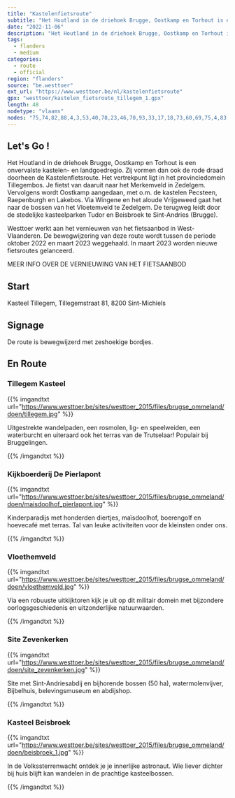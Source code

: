 ```yaml
---
title: "Kastelenfietsroute"
subtitle: "Het Houtland in de driehoek Brugge, Oostkamp en Torhout is een onvervalste kastelen- en landgoedregio"
date: "2022-11-06"
description: "Het Houtland in de driehoek Brugge, Oostkamp en Torhout is een onvervalste kastelen- en landgoedregio" 
tags:
  - flanders
  - medium
categories: 
  - route
  - official
region: "flanders"
source: "be.westtoer"
ext_url: "https://www.westtoer.be/nl/kastelenfietsroute"
gpx: "westtoer/kastelen_fietsroute_tillegem_1.gpx"
length: 48
nodetype: "vlaams"
nodes: "75,74,82,88,4,3,53,40,78,23,46,70,93,33,17,18,73,60,69,75,4,83,9,68,86,62,58,88,96,64,82,67,8,70,10,46,95,55,36,30,37,77,6,69,1,75"
---
```


## Let's Go !

Het Houtland in de driehoek Brugge, Oostkamp en Torhout is een onvervalste kastelen- en landgoedregio. Zij vormen dan ook de rode draad doorheen de Kastelenfietsroute. Het vertrekpunt ligt in het provinciedomein Tillegembos. Je fietst van daaruit naar het Merkemveld in Zedelgem. Vervolgens wordt Oostkamp aangedaan, met o.m. de kastelen Pecsteen, Raepenburgh en Lakebos. Via Wingene en het aloude Vrijgeweed gaat het naar de bossen van het Vloetemveld te Zedelgem. De terugweg leidt door de stedelijke kasteelparken Tudor en Beisbroek te Sint-Andries (Brugge). 

Westtoer werkt aan het vernieuwen van het fietsaanbod in West-Vlaanderen. De bewegwijzering van deze route wordt tussen de periode oktober 2022 en maart 2023 weggehaald. In maart 2023 worden nieuwe fietsroutes gelanceerd.

MEER INFO OVER DE VERNIEUWING VAN HET FIETSAANBOD

## Start 

Kasteel Tillegem, Tillegemstraat 81, 8200 Sint-Michiels

## Signage

De route is bewegwijzerd met zeshoekige bordjes.

## En Route

### Tillegem Kasteel

{{% imgandtxt url="https://www.westtoer.be/sites/westtoer_2015/files/brugse_ommeland/doen/tillegem.jpg" %}}

Uitgestrekte wandelpaden, een rosmolen, lig- en speelweiden, een waterburcht en uiteraard ook het terras van de Trutselaar! Populair bij Bruggelingen.

{{% /imgandtxt %}}

### Kijkboerderij De Pierlapont

{{% imgandtxt url="https://www.westtoer.be/sites/westtoer_2015/files/brugse_ommeland/doen/maisdoolhof_pierlapont.jpg" %}}

Kinderparadijs met honderden diertjes, maïsdoolhof, boerengolf en hoevecafé met terras. Tal van leuke activiteiten voor de kleinsten onder ons.

{{% /imgandtxt %}}

### Vloethemveld

{{% imgandtxt url="https://www.westtoer.be/sites/westtoer_2015/files/brugse_ommeland/doen/vloethemveld.jpg" %}}

Via een robuuste uitkijktoren kijk je uit op dit militair domein met bijzondere oorlogsgeschiedenis en uitzonderlijke natuurwaarden.

{{% /imgandtxt %}}

### Site Zevenkerken

{{% imgandtxt url="https://www.westtoer.be/sites/westtoer_2015/files/brugse_ommeland/doen/site_zevenkerken.jpg" %}}

Site met Sint-Andriesabdij en bijhorende bossen (50 ha), watermolenvijver, Bijbelhuis, belevingsmuseum en abdijshop.

{{% /imgandtxt %}}

### Kasteel Beisbroek

{{% imgandtxt url="https://www.westtoer.be/sites/westtoer_2015/files/brugse_ommeland/doen/beisbroek_1.jpg" %}}

In de Volkssterrenwacht ontdek je je innerlijke astronaut. Wie liever dichter bij huis blijft kan wandelen in de prachtige kasteelbossen.

{{% /imgandtxt %}}